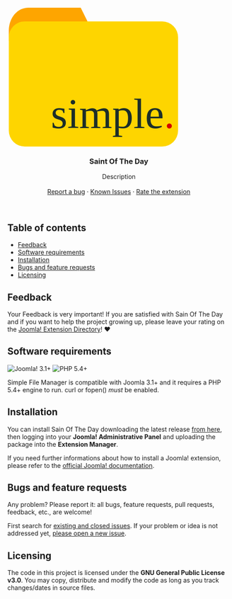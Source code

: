 <p align="center">
  <a href="http://simplefilemanager.eu/">

<svg
   xmlns:dc="http://purl.org/dc/elements/1.1/"
   xmlns:cc="http://creativecommons.org/ns#"
   xmlns:rdf="http://www.w3.org/1999/02/22-rdf-syntax-ns#"
   xmlns:svg="http://www.w3.org/2000/svg"
   xmlns="http://www.w3.org/2000/svg"
   xmlns:sodipodi="http://sodipodi.sourceforge.net/DTD/sodipodi-0.dtd"
   xmlns:inkscape="http://www.inkscape.org/namespaces/inkscape"
   width="102mm"
   height="86mm"
   viewBox="0 0 102 86"
   version="1.1"
   id="svg970"
   inkscape:version="0.92.2 (5c3e80d, 2017-08-06)"
   sodipodi:docname="e_logo.svg">
  <defs
     id="defs964" />
  <sodipodi:namedview
     id="base"
     pagecolor="#ffffff"
     bordercolor="#666666"
     borderopacity="1.0"
     inkscape:pageopacity="0.0"
     inkscape:pageshadow="2"
     inkscape:zoom="0.35"
     inkscape:cx="-602.85714"
     inkscape:cy="445.71429"
     inkscape:document-units="mm"
     inkscape:current-layer="layer1"
     showgrid="false"
     inkscape:window-width="1366"
     inkscape:window-height="723"
     inkscape:window-x="0"
     inkscape:window-y="0"
     inkscape:window-maximized="1" />
  <metadata
     id="metadata967">
    <rdf:RDF>
      <cc:Work
         rdf:about="">
        <dc:format>image/svg+xml</dc:format>
        <dc:type
           rdf:resource="http://purl.org/dc/dcmitype/StillImage" />
        <dc:title />
      </cc:Work>
    </rdf:RDF>
  </metadata>
  <g
     inkscape:label="Layer 1"
     inkscape:groupmode="layer"
     id="layer1"
     transform="translate(0,-211)">
    <path
       style="opacity:1;fill:#fea500;fill-opacity:1;stroke:none;stroke-width:2.6127007;stroke-miterlimit:4;stroke-dasharray:none;stroke-opacity:1"
       d="m 12.4318,213.92081 c -6.4264011,0 -11.60032625,6.10558 -11.60032625,13.6899 v 6.11584 H 53.703183 L 43.86399,213.92081 Z"
       id="rect1537"
       inkscape:connector-curvature="0" />
    <rect
       style="opacity:1;fill:#fed500;fill-opacity:1;stroke:none;stroke-width:2.40499997;stroke-miterlimit:4;stroke-dasharray:none;stroke-opacity:1"
       id="rect1537-3"
       width="101.29762"
       height="74.839287"
       x="0.83147353"
       y="222.08485"
       ry="9.5" />
    <text
       xml:space="preserve"
       style="font-style:normal;font-variant:normal;font-weight:normal;font-stretch:normal;font-size:10.58333302px;line-height:1.25;font-family:Coolvetica;-inkscape-font-specification:Coolvetica;letter-spacing:0px;word-spacing:0px;opacity:1;fill:#1c2e29;fill-opacity:1;stroke:none;stroke-width:0.26458332"
       x="26.000164"
       y="285.9631"
       id="text1608"><tspan
         sodipodi:role="line"
         id="tspan1606"
         x="26.000164"
         y="285.9631"
         style="font-size:25.39999962px;fill:#1c2e29;fill-opacity:1;stroke-width:0.26458332">s<tspan
   style="text-align:end;text-anchor:end"
   id="tspan1631">imple<tspan
   style="fill:#d40000"
   id="tspan817">.</tspan></tspan></tspan></text>
  </g>
</svg>

  </a>

  <h3 align="center">Saint Of The Day</h3>

  <p align="center">
    Description
    <br>
    <br>
    <a href="https://github.com/gmansillo/saintoftheday/issues/new">Report a bug</a>
    ·
    <a href="https://github.com/gmansillo/saintoftheday/issues">Known Issues</a>
    ·
    <a href="https://extensions.joomla.org/extension/saint-of-the-day/">Rate the extension</a>
  </p>
</p>

<br>


## Table of contents

- [Feedback](#feedback)
- [Software requirements](#software-requirements)
- [Installation](#installation)
- [Bugs and feature requests](#bugs-and-feature-requests)
- [Licensing](#licensing)


## Feedback

Your Feedback is very important! If you are satisfied with Sain Of The Day and if you want to help the project growing up, please leave your rating on the <a href="https://extensions.joomla.org/extension/saint-of-the-day/">Joomla! Extension Directory</a>! :heart:


## Software requirements

![Joomla! 3.1+](https://img.shields.io/badge/Joomla!-3.1+-blue.svg) ![PHP 5.4+](https://img.shields.io/badge/PHP-5.4+-brightgreen.svg)

Simple File Manager is compatible with Joomla 3.1+ and it requires a PHP 5.4+ engine to run. curl or fopen() *must* be enabled.


## Installation

You can install Sain Of The Day downloading the latest release <a href="http://gmansillo.github.io/simplefilemanager/" target="_blank">from here</a>, then logging into your **Joomla! Administrative Panel** and uploading the package into the **Extension Manager**.  

If you need further informations about how to install a Joomla! extension, please refer to the <a href="https://docs.joomla.org/Installing_an_extension" target="_blank">official Joomla! documentation</a>.


## Bugs and feature requests

Any problem? Please report it: all bugs, feature requests, pull requests, feedback, etc., are welcome!

First search for [existing and closed issues](https://github.com/gmansillo/saintoftheday/issues?utf8=%E2%9C%93&q=is%3Aissue). If your problem or idea is not addressed yet, [please open a new issue](https://github.com/gmansillo/saintoftheday/issues/new?template=issue).


## Licensing

The code in this project is licensed under the **GNU General Public License v3.0**. You may copy, distribute and modify the code as long as you track changes/dates in source files.

